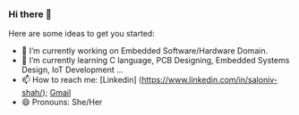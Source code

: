 ### Hi there 👋

<!--
**salonis13/salonis13** is a ✨ _special_ ✨ repository because its `README.md` (this file) appears on your GitHub profile.
- 👯 I’m looking to collaborate on ...
- 🤔 I’m looking for help with ...
- 💬 Ask me about ...
- ⚡ Fun fact: ...
-->
Here are some ideas to get you started:

- 🔭 I’m currently working on Embedded Software/Hardware Domain. 
- 🌱 I’m currently learning C language, PCB Designing, Embedded Systems Design, IoT Development ...
- 📫 How to reach me: [Linkedin] (https://www.linkedin.com/in/saloniv-shah/); [Gmail](mailto:shah.saloniv@gmail.com)
- 😄 Pronouns: She/Her


